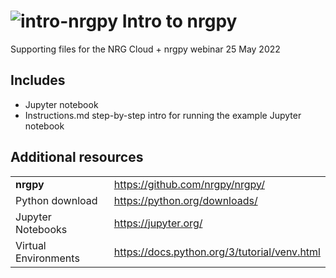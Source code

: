 # ![intro-nrgpy](https://www.gravatar.com/avatar/6282094b092c756acc9f7552b164edfe?s=24) Intro to nrgpy

Supporting files for the NRG Cloud + nrgpy webinar 25 May 2022

## Includes

- Jupyter notebook
- Instructions.md step-by-step intro for running the example Jupyter 
notebook

## Additional resources

|                      |                                              |
| -------------------- | -------------------------------------------- |
| **nrgpy**            | https://github.com/nrgpy/nrgpy/              |
| Python download      | https://python.org/downloads/                |
| Jupyter Notebooks    | https://jupyter.org/                         |
| Virtual Environments | https://docs.python.org/3/tutorial/venv.html |